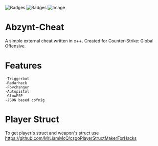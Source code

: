 
![Badges](https://forthebadge.com/images/badges/made-with-c-plus-plus.svg)
![Badges](https://forthebadge.com/images/badges/built-with-love.svg)
![Image](https://i.imgur.com/OC8L3lV.png)



# Abzynt-Cheat
A simple external cheat written in c++. Created for Counter-Strike: Global Offensive.

# Features
```
-Triggerbot
-Radarhack
-Fovchanger
-Autopistol
-GlowESP
-JSON based cofnig
```

# Player Struct
To get player's struct and weapon's struct use https://github.com/MrLiamMcQ/csgoPlayerStructMakerForHacks
